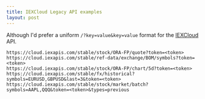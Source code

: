 ```yaml
---
title: IEXCloud Legacy API examples
layout: post
---
```


Although I'd prefer a uniform `/?key=value&key=value` format for the [IEXCloud](https://iexcloud.io) API.

```
https://cloud.iexapis.com/stable/stock/ORA-FP/quote?token=<token>
https://cloud.iexapis.com/stable/ref-data/exchange/BOM/symbols?token=<token>
https://cloud.iexapis.com/stable/stock/ORA-FP/chart/5d?token=<token>
https://cloud.iexapis.com/stable/fx/historical?symbols=EURUSD,GBPUSD&last=3&token=<token>
https://cloud.iexapis.com/stable/stock/market/batch?symbols=AAPL,QQQ&token=<token>&types=previous
```
